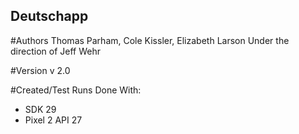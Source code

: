 Deutschapp
---------------------------------
#Authors
Thomas Parham, Cole Kissler, Elizabeth Larson
Under the direction of Jeff Wehr

#Version
v 2.0

#Created/Test Runs Done With:
* SDK 29
* Pixel 2 API 27